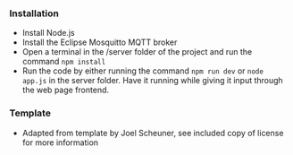 ### Installation

* Install Node.js
* Install the Eclipse Mosquitto MQTT broker
* Open a terminal in the /server folder of the project and run the command `npm install`
* Run the code by either running the command `npm run dev` or `node app.js` in the server folder. Have it running while giving it input through the web page frontend.

### Template

* Adapted from template by Joel Scheuner, see included copy of license for more information
